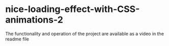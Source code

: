 # nice-loading-effect-with-CSS-animations-2
The functionality and operation of the project are available as a video in the readme file
